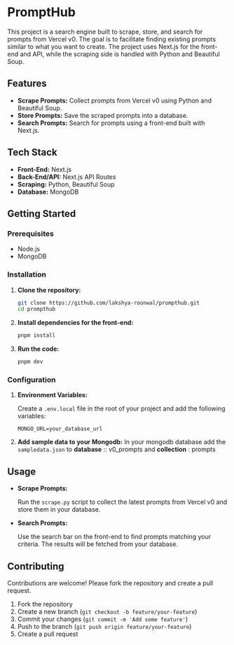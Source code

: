# PromptHub

This project is a search engine built to scrape, store, and search for prompts from Vercel v0. The goal is to facilitate finding existing prompts similar to what you want to create. The project uses Next.js for the front-end and API, while the scraping side is handled with Python and Beautiful Soup.

## Features

- **Scrape Prompts:** Collect prompts from Vercel v0 using Python and Beautiful Soup.
- **Store Prompts:** Save the scraped prompts into a database.
- **Search Prompts:** Search for prompts using a front-end built with Next.js.

## Tech Stack

- **Front-End:** Next.js
- **Back-End/API:** Next.js API Routes
- **Scraping:** Python, Beautiful Soup
- **Database:** MongoDB

## Getting Started

### Prerequisites

- Node.js
- MongoDB

### Installation

1. **Clone the repository:**
    
    ```bash
    git clone https://github.com/lakshya-roonwal/prompthub.git
    cd prompthub
    ```
    
2. **Install dependencies for the front-end:**
    
    ```bash
    pnpm install
    ```

3. **Run the code:**
    
    ```bash
    pnpm dev
    ```
### Configuration

1. **Environment Variables:**
    
    Create a `.env.local` file in the root of your project and add the following variables:
    
    ```
    MONGO_URL=your_database_url
    ```
2. **Add sample data to your Mongodb:**
In your mongodb database add the  ```sampledata.json``` to __database__ :: v0_prompts and __collection__ : prompts

## Usage

- **Scrape Prompts:**
    
    Run the `scrape.py` script to collect the latest prompts from Vercel v0 and store them in your database.
    
- **Search Prompts:**
    
    Use the search bar on the front-end to find prompts matching your criteria. The results will be fetched from your database.
    

## Contributing

Contributions are welcome! Please fork the repository and create a pull request.

1. Fork the repository
2. Create a new branch (`git checkout -b feature/your-feature`)
3. Commit your changes (`git commit -m 'Add some feature'`)
4. Push to the branch (`git push origin feature/your-feature`)
5. Create a pull request